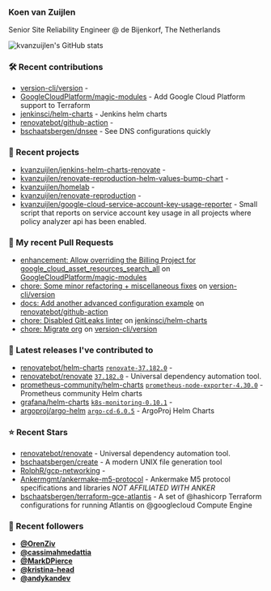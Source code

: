 ### Koen van Zuijlen

Senior Site Reliability Engineer @ de Bijenkorf, The Netherlands

![kvanzuijlen's GitHub stats](https://github-readme-stats.vercel.app/api?username=kvanzuijlen&show=reviews,discussions_started,discussions_answered,prs_merged,prs_merged_percentage&show_icons=true&theme=dark&cache_seconds=86400)

### 🛠️ Recent contributions

- [version-cli/version](https://github.com/version-cli/version) - 
- [GoogleCloudPlatform/magic-modules](https://github.com/GoogleCloudPlatform/magic-modules) - Add Google Cloud Platform support to Terraform
- [jenkinsci/helm-charts](https://github.com/jenkinsci/helm-charts) - Jenkins helm charts
- [renovatebot/github-action](https://github.com/renovatebot/github-action) - 
- [bschaatsbergen/dnsee](https://github.com/bschaatsbergen/dnsee) - See DNS configurations quickly

### 🌱 Recent projects

- [kvanzuijlen/jenkins-helm-charts-renovate](https://github.com/kvanzuijlen/jenkins-helm-charts-renovate) - 
- [kvanzuijlen/renovate-reproduction-helm-values-bump-chart](https://github.com/kvanzuijlen/renovate-reproduction-helm-values-bump-chart) - 
- [kvanzuijlen/homelab](https://github.com/kvanzuijlen/homelab) - 
- [kvanzuijlen/renovate-reproduction](https://github.com/kvanzuijlen/renovate-reproduction) - 
- [kvanzuijlen/google-cloud-service-account-key-usage-reporter](https://github.com/kvanzuijlen/google-cloud-service-account-key-usage-reporter) - Small script that reports on service account key usage in all projects where policy analyzer api has been enabled.

### 🚧 My recent Pull Requests

- [enhancement: Allow overriding the Billing Project for google_cloud_asset_resources_search_all](https://github.com/GoogleCloudPlatform/magic-modules/pull/9935) on [GoogleCloudPlatform/magic-modules](https://github.com/GoogleCloudPlatform/magic-modules)
- [chore: Some minor refactoring &#43; miscellaneous fixes](https://github.com/version-cli/version/pull/13) on [version-cli/version](https://github.com/version-cli/version)
- [docs: Add another advanced configuration example](https://github.com/renovatebot/github-action/pull/814) on [renovatebot/github-action](https://github.com/renovatebot/github-action)
- [chore: Disabled GitLeaks linter](https://github.com/jenkinsci/helm-charts/pull/1003) on [jenkinsci/helm-charts](https://github.com/jenkinsci/helm-charts)
- [chore: Migrate org](https://github.com/version-cli/version/pull/12) on [version-cli/version](https://github.com/version-cli/version)

### 🚀 Latest releases I've contributed to

- [renovatebot/helm-charts](https://github.com/renovatebot/helm-charts) [`renovate-37.182.0`](https://github.com/renovatebot/helm-charts/releases/tag/renovate-37.182.0) - 
- [renovatebot/renovate](https://github.com/renovatebot/renovate) [`37.182.0`](https://github.com/renovatebot/renovate/releases/tag/37.182.0) - Universal dependency automation tool.
- [prometheus-community/helm-charts](https://github.com/prometheus-community/helm-charts) [`prometheus-node-exporter-4.30.0`](https://github.com/prometheus-community/helm-charts/releases/tag/prometheus-node-exporter-4.30.0) - Prometheus community Helm charts
- [grafana/helm-charts](https://github.com/grafana/helm-charts) [`k8s-monitoring-0.10.1`](https://github.com/grafana/helm-charts/releases/tag/k8s-monitoring-0.10.1) - 
- [argoproj/argo-helm](https://github.com/argoproj/argo-helm) [`argo-cd-6.0.5`](https://github.com/argoproj/argo-helm/releases/tag/argo-cd-6.0.5) - ArgoProj Helm Charts

### ⭐ Recent Stars

- [renovatebot/renovate](https://github.com/renovatebot/renovate) - Universal dependency automation tool.
- [bschaatsbergen/create](https://github.com/bschaatsbergen/create) - A modern UNIX file generation tool
- [RolphR/gcp-networking](https://github.com/RolphR/gcp-networking) - 
- [Ankermgmt/ankermake-m5-protocol](https://github.com/Ankermgmt/ankermake-m5-protocol) - Ankermake M5 protocol specifications and libraries *NOT AFFILIATED WITH ANKER*
- [bschaatsbergen/terraform-gce-atlantis](https://github.com/bschaatsbergen/terraform-gce-atlantis) - A set of @hashicorp Terraform configurations for running Atlantis on @googlecloud Compute Engine

### 👀 Recent followers

- [**@OrenZiv**](https://github.com/OrenZiv)
- [**@cassimahmedattia**](https://github.com/cassimahmedattia)
- [**@MarkDPierce**](https://github.com/MarkDPierce)
- [**@kristina-head**](https://github.com/kristina-head)
- [**@andykandev**](https://github.com/andykandev)
